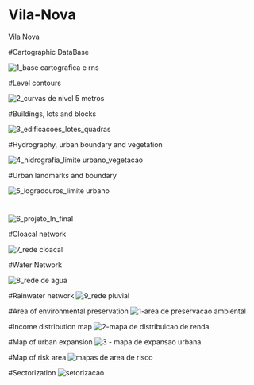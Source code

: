 # Vila-Nova
Vila Nova

#Cartographic DataBase

![1_base cartografica e rns](https://user-images.githubusercontent.com/24206106/46548369-48b85880-c8a5-11e8-9f78-7836bb9d964a.JPG)

#Level contours

![2_curvas de nivel 5 metros](https://user-images.githubusercontent.com/24206106/46548376-4f46d000-c8a5-11e8-811d-7f68aa69c834.JPG)


#Buildings, lots and blocks

![3_edificacoes_lotes_quadras](https://user-images.githubusercontent.com/24206106/46548381-553cb100-c8a5-11e8-86a0-5fa01cccc6bb.JPG)

#Hydrography, urban boundary and vegetation

![4_hidrografia_limite urbano_vegetacao](https://user-images.githubusercontent.com/24206106/46548409-61c10980-c8a5-11e8-85ae-a73be9516a9e.JPG)


#Urban landmarks and boundary

![5_logradouros_limite urbano](https://user-images.githubusercontent.com/24206106/46548415-6685bd80-c8a5-11e8-9e4b-da61dfa062b7.JPG)

#

![6_projeto_ln_final](https://user-images.githubusercontent.com/24206106/46548431-70a7bc00-c8a5-11e8-9c75-3fbf1e2b38ec.JPG)


#Cloacal network

![7_rede cloacal](https://user-images.githubusercontent.com/24206106/46548438-76050680-c8a5-11e8-8ae6-1777bf053f89.JPG)

#Water Network

![8_rede de agua](https://user-images.githubusercontent.com/24206106/46548444-7b625100-c8a5-11e8-9abd-f4a7d3966646.JPG)


#Rainwater network
![9_rede pluvial](https://user-images.githubusercontent.com/24206106/46548451-80bf9b80-c8a5-11e8-957b-abf5775ad604.JPG)

#Area of environmental preservation
![1-area de preservacao ambiental](https://user-images.githubusercontent.com/24206106/48972482-81a5bb80-f012-11e8-8e6b-6bdd507fc650.JPG)

#Income distribution map
![2-mapa de distribuicao de renda](https://user-images.githubusercontent.com/24206106/48972484-8ff3d780-f012-11e8-81ff-c1474c4d8e73.JPG)

#Map of urban expansion
![3 - mapa de expansao urbana](https://user-images.githubusercontent.com/24206106/48972486-95e9b880-f012-11e8-94af-abc60c2d99ef.JPG)

#Map of risk area
![mapas de area de risco](https://user-images.githubusercontent.com/24206106/48972490-9a15d600-f012-11e8-9659-489677fc2081.JPG)

#Sectorization
![setorizacao](https://user-images.githubusercontent.com/24206106/48972491-9e41f380-f012-11e8-9e86-66bd528a5793.JPG)




